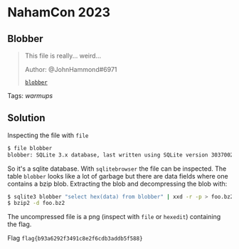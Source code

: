 # NahamCon 2023

## Blobber

> This file is really... weird...
>
>  Author: @JohnHammond#6971
>
> [`blobber`](blobber)

Tags: _warmups_

## Solution
Inspecting the file with `file`

```bash
$ file blobber
blobber: SQLite 3.x database, last written using SQLite version 3037002, file counter 4, database pages 10, cookie 0x1, schema 4, UTF-8, version-valid-for 4
```

So it's a sqlite database. With `sqlitebrowser` the file can be inspected. The table `blobber` looks like a lot of garbage but there are data fields where one contains a bzip blob. Extracting the blob and decompressing the blob with:

```bash
$ sqlite3 blobber "select hex(data) from blobber" | xxd -r -p > foo.bz2
$ bzip2 -d foo.bz2
```

The uncompressed file is a png (inspect with `file` or `hexedit`) containing the flag.

Flag `flag{b93a6292f3491c8e2f6cdb3addb5f588}`